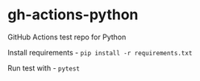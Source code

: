 # gh-actions-python
GitHub Actions test repo for Python

Install requirements - `pip install -r requirements.txt`

Run test with - `pytest`
